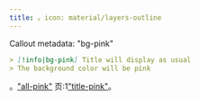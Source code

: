 ```yaml
---
title: 。icon: material/layers-outline
---
```


Callout metadata: "bg-pink"

```md
> [!info|bg-pink] Title will display as usual
> The background color will be pink
```

。["all-pink"](../combined-styling/page-6.md)
页:1["title-pink"](../title-styling/page-6.md)。

